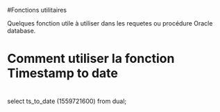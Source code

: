 #Fonctions utilitaires

Quelques fonction utile à utiliser dans les requetes ou procédure Oracle database.


#
#  Comment utiliser la fonction Timestamp to date
#  
      
select ts_to_date (1559721600) from dual;
